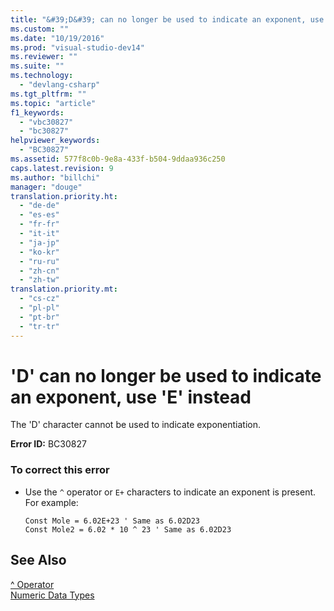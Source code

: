```yaml
---
title: "&#39;D&#39; can no longer be used to indicate an exponent, use &#39;E&#39; instead | testtitle"
ms.custom: ""
ms.date: "10/19/2016"
ms.prod: "visual-studio-dev14"
ms.reviewer: ""
ms.suite: ""
ms.technology: 
  - "devlang-csharp"
ms.tgt_pltfrm: ""
ms.topic: "article"
f1_keywords: 
  - "vbc30827"
  - "bc30827"
helpviewer_keywords: 
  - "BC30827"
ms.assetid: 577f8c0b-9e8a-433f-b504-9ddaa936c250
caps.latest.revision: 9
ms.author: "billchi"
manager: "douge"
translation.priority.ht: 
  - "de-de"
  - "es-es"
  - "fr-fr"
  - "it-it"
  - "ja-jp"
  - "ko-kr"
  - "ru-ru"
  - "zh-cn"
  - "zh-tw"
translation.priority.mt: 
  - "cs-cz"
  - "pl-pl"
  - "pt-br"
  - "tr-tr"
---
```

# &#39;D&#39; can no longer be used to indicate an exponent, use &#39;E&#39; instead
The 'D' character cannot be used to indicate exponentiation.  
  
 **Error ID:** BC30827  
  
### To correct this error  
  
-   Use the `^` operator or `E+` characters to indicate an exponent is present. For example:  
  
    ```  
    Const Mole = 6.02E+23 ' Same as 6.02D23  
    Const Mole2 = 6.02 * 10 ^ 23 ' Same as 6.02D23  
    ```  
  
## See Also  
 [^ Operator](../Topic/%5E%20Operator%20\(Visual%20Basic\).md)   
 [Numeric Data Types](../Topic/Numeric%20Data%20Types%20\(Visual%20Basic\).md)